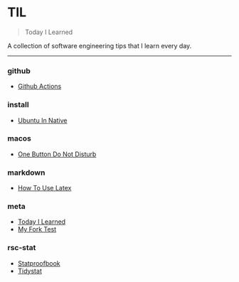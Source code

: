 # TIL

> Today I Learned


A collection of software engineering tips that I learn every day.

---

### github

- [Github Actions](github/github-actions.md)

### install

- [Ubuntu In Native](install/ubuntu-in-native.md)

### macos

- [One Button Do Not Disturb](macos/one-button-do-not-disturb.md)

### markdown

- [How To Use Latex](markdown/how-to-use-latex.md)

### meta

- [Today I Learned](meta/today-i-learned.md)
- [My Fork Test](meta/my-fork-test.md)

### rsc-stat

- [Statproofbook](rsc-stat/statproofbook.md)
- [Tidystat](rsc-stat/tidystat.md)

